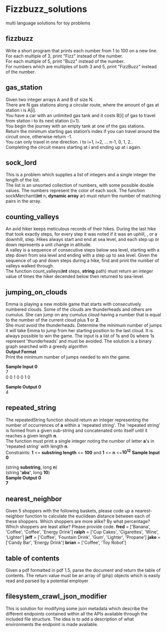 # Fizzbuzz_solutions
multi language solutions for toy problems
## fizzbuzz
Write a short program that prints each number from 1 to 100 on a new line.  
For each multiple of 3, print "Fizz" instead of the number.  
For each multiple of 5, print "Buzz" instead of the number.  
For numbers which are multiples of both 3 and 5, print "FizzBuzz" instead of the number.  
## gas_station
Given two integer arrays A and B of size N.  
There are N gas stations along a circular route, where the amount of gas at station i is A[i].  
You have a car with an unlimited gas tank and it costs B[i] of gas to travel from station i
to its next station (i+1).  
You begin the journey with an empty tank at one of the gas stations.  
Return the minimum starting gas station’s index if you can travel around the circuit once, otherwise return -1.  
You can only travel in one direction. i to i+1, i+2, … n-1, 0, 1, 2..  
Completing the circuit means starting at i and ending up at i again.  <br>
## sock_lord
This is a problem which supplies a list of integers and a single integer the
length of the list.  
The list is an unsorted collection of numbers, with some possible double values. The numbers represent the color of each sock.
The function sockMerchant(<strong>int</strong> n, <strong>dynamic array</strong> ar)
must return the number of matching pairs in the array.  <br>
## counting_valleys
An avid hiker keeps meticulous records of their hikes. During the last hike that took exactly steps, for every step it was noted if it was an uphill, , or a downhill, step. Hikes always start and end at sea level, and each step up or down represents a unit change in altitude.  
A valley is a sequence of consecutive steps below sea level, starting with a step down from sea level and ending with a step up to sea level. Given the sequence of up and down steps during a hike, find and print the number of valleys walked through.  
  The function count_valleys(<strong>int</strong> steps, <strong>string</strong> path) must return an integer value of times the hiker decended below then returned to sea-level.
## jumping_on_clouds
Emma is playing a new mobile game that starts with consecutively numbered clouds. Some of the clouds are thunderheads and others are cumulus.  She can jump on any cumulus cloud having a number that is equal to the number of the current cloud plus <strong>1</strong> or <strong>2</strong>.  
She must avoid the thunderheads. Determine the minimum number of jumps it will take Emma to jump from her starting position to the last cloud. It is always possible to win the game.  The input is a list of 1s and 0s where 1s represent 'thunderheads' and must be avoided.  The solution is a binary graph searched with a greedy algorithm  
__Output Format__  
Print the minimum number of jumps needed to win the game.  

__Sample Input 0__  
7<br>
0 0 1 0 0 1 0  

__Sample Output 0__   
4
## repeated_string
The repeatedString function should return an integer representing the number of occurrences of __a__ within a 'repeated string'. The 'repeated string' is formed from a given sub-string and concatenated onto itself until it reaches a given length __n__.    
The function must print a single integer noting the number of letter __a__'s in 'repeated string' with length __n__.  
Constraints: __1__ <= __substring length__ <= __100__ and __1__ <= __n__ <=__10<sup>12</sup>__
__Sample Input 0__  

(string __substring__, long __n__)  
(string __'aba'__, long __10__)  
__Sample Output 0__   
__7__  <br>
## nearest_neighbor
Given 5 shoppers with the following baskets, please code up a nearest-neighbor function to calculate the euclidean distance between each of these shoppers. Which shoppers are more alike? By what percentage? Which shoppers are least alike? Please provide code.   __fred__ = ['Banana', 'Coffee', 'Coffee', 'Energy Drink']   __ralph__ = ['Cup Cakes', 'Cigarettes', 'Wine', 'Lighter']   __jeff__ = ['Coffee', 'Fountain Drink', 'Gum', 'Lighter', 'Propane']   __jake__ = ['Candy Bar', 'Energy Drink']   __brian__ = ['Coffee', 'Toy Robot']
## table of contents
Given a pdf formatted in pdf 1.5, parse the document and return the table of contents. The return value must be an array of (php) objects which is easily read and parsed by a potential employer

## filesystem_crawl_json_modifier
This is solution for modifying some json metadata which describe the different endpoints contained within all the APIs available through the included file structure. The idea is to add a description of what environments the
endpoint is made available.
